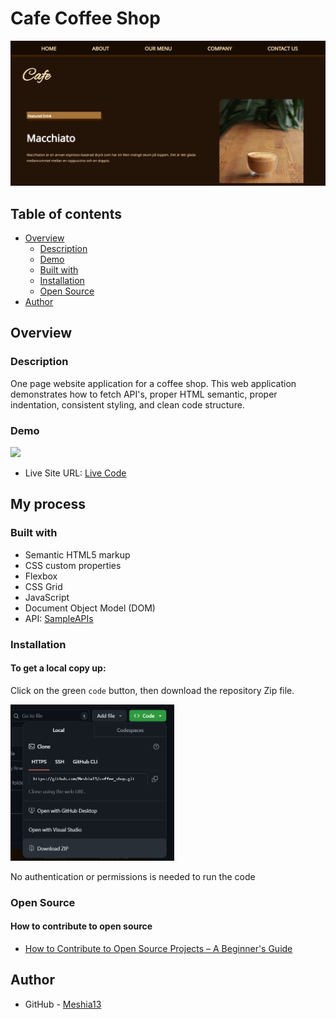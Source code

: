 # Cafe Coffee Shop

<img src="assets/images/Screenshot.png">

## Table of contents

- [Overview](#overview)
  - [Description](#description)
  - [Demo](#demo)
  - [Built with](#built-with)
  - [Installation](#installation)
  - [Open Source](#open-source)
- [Author](#author)


## Overview

### Description

One page website application for a coffee shop. This web application demonstrates how to fetch API's, proper HTML semantic, proper indentation, consistent styling, and clean code structure.

### Demo

<img src="assets/misc/demo.gif">

- Live Site URL: [Live Code](https://meshia13.github.io/coffee/)

## My process

### Built with

- Semantic HTML5 markup
- CSS custom properties
- Flexbox
- CSS Grid
- JavaScript
- Document Object Model (DOM)
- API: [SampleAPIs](https://sampleapis.com/api-list/coffee)

### Installation

#### To get a local copy up:
Click on the green ` code ` button, then download the repository Zip file.


<img src="assets/images/zip.png" height="250" wwidth="200">

No authentication or permissions is needed to run the code

### Open Source
#### How to contribute to open source

- [How to Contribute to Open Source Projects – A Beginner's Guide](https://www.freecodecamp.org/news/how-to-contribute-to-open-source-projects-beginners-guide/)


## Author

- GitHub - [Meshia13](https://github.com/Meshia13)

